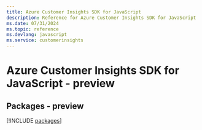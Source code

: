 ```yaml
---
title: Azure Customer Insights SDK for JavaScript
description: Reference for Azure Customer Insights SDK for JavaScript
ms.date: 07/31/2024
ms.topic: reference
ms.devlang: javascript
ms.service: customerinsights
---
```

# Azure Customer Insights SDK for JavaScript - preview
## Packages - preview
[!INCLUDE [packages](customer-insights-index.md)]
